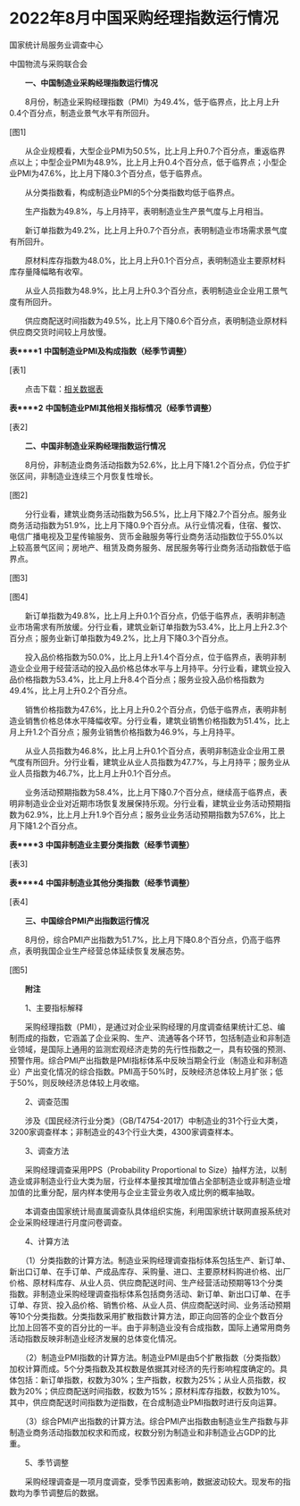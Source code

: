 # 2022年8月中国采购经理指数运行情况

国家统计局服务业调查中心

中国物流与采购联合会

　　**一、中国制造业采购经理指数运行情况**

　　8月份，制造业采购经理指数（PMI）为49.4%，低于临界点，比上月上升0.4个百分点，制造业景气水平有所回升。

\[图1\]

　　从企业规模看，大型企业PMI为50.5%，比上月上升0.7个百分点，重返临界点以上；中型企业PMI为48.9%，比上月上升0.4个百分点，低于临界点；小型企业PMI为47.6%，比上月下降0.3个百分点，低于临界点。

　　从分类指数看，构成制造业PMI的5个分类指数均低于临界点。

　　生产指数为49.8%，与上月持平，表明制造业生产景气度与上月相当。

　　新订单指数为49.2%，比上月上升0.7个百分点，表明制造业市场需求景气度有所回升。

　　原材料库存指数为48.0%，比上月上升0.1个百分点，表明制造业主要原材料库存量降幅略有收窄。

　　从业人员指数为48.9%，比上月上升0.3个百分点，表明制造业企业用工景气度有所回升。

　　供应商配送时间指数为49.5%，比上月下降0.6个百分点，表明制造业原材料供应商交货时间较上月放慢。

**表****1** **中国制造业****PMI****及构成指数（经季节调整）**

\[表1\]

  

　　点击下载：[相关数据表](http://www.stats.gov.cn/sj/zxfb/202302/W020230203609640638788.xls)

  

**表****2** **中国制造业****PMI****其他相关指标情况（经季节调整）**

\[表2\]

　　**二、中国非制造业采购经理指数运行情况**

　　8月份，非制造业商务活动指数为52.6%，比上月下降1.2个百分点，仍位于扩张区间，非制造业连续三个月恢复性增长。

\[图2\]

　　分行业看，建筑业商务活动指数为56.5%，比上月下降2.7个百分点。服务业商务活动指数为51.9%，比上月下降0.9个百分点。从行业情况看，住宿、餐饮、电信广播电视及卫星传输服务、货币金融服务等行业商务活动指数位于55.0%以上较高景气区间；房地产、租赁及商务服务、居民服务等行业商务活动指数低于临界点。

\[图3\]

\[图4\]

　　新订单指数为49.8%，比上月上升0.1个百分点，仍低于临界点，表明非制造业市场需求有所放缓。分行业看，建筑业新订单指数为53.4%，比上月上升2.3个百分点；服务业新订单指数为49.2%，比上月下降0.3个百分点。

　　投入品价格指数为50.0%，比上月上升1.4个百分点，位于临界点，表明非制造业企业用于经营活动的投入品价格总体水平与上月持平。分行业看，建筑业投入品价格指数为53.4%，比上月上升8.4个百分点；服务业投入品价格指数为49.4%，比上月上升0.2个百分点。

　　销售价格指数为47.6%，比上月上升0.2个百分点，仍低于临界点，表明非制造业销售价格总体水平降幅收窄。分行业看，建筑业销售价格指数为51.4%，比上月上升1.2个百分点；服务业销售价格指数为46.9%，与上月持平。

　　从业人员指数为46.8%，比上月上升0.1个百分点，表明非制造业企业用工景气度有所回升。分行业看，建筑业从业人员指数为47.7%，与上月持平；服务业从业人员指数为46.7%，比上月上升0.1个百分点。

　　业务活动预期指数为58.4%，比上月下降0.7个百分点，继续高于临界点，表明非制造业企业对近期市场恢复发展保持乐观。分行业看，建筑业业务活动预期指数为62.9%，比上月上升1.9个百分点；服务业业务活动预期指数为57.6%，比上月下降1.2个百分点。

**表****3** **中国非制造业主要分类指数（经季节调整）**

\[表3\]

**表****4** **中国非制造业其他分类指数（经季节调整）**

\[表4\]

　　**三、中国综合****PMI****产出指数运行情况**

　　8月份，综合PMI产出指数为51.7%，比上月下降0.8个百分点，仍高于临界点，表明我国企业生产经营总体延续恢复发展态势。

\[图5\]

　　**附注**

　　1、主要指标解释

　　采购经理指数（PMI），是通过对企业采购经理的月度调查结果统计汇总、编制而成的指数，它涵盖了企业采购、生产、流通等各个环节，包括制造业和非制造业领域，是国际上通用的监测宏观经济走势的先行性指数之一，具有较强的预测、预警作用。综合PMI产出指数是PMI指标体系中反映当期全行业（制造业和非制造业）产出变化情况的综合指数。PMI高于50%时，反映经济总体较上月扩张；低于50%，则反映经济总体较上月收缩。

　　2、调查范围

　　涉及《国民经济行业分类》（GB/T4754-2017）中制造业的31个行业大类，3200家调查样本；非制造业的43个行业大类，4300家调查样本。

　　3、调查方法

　　采购经理调查采用PPS（Probability Proportional to Size）抽样方法，以制造业或非制造业行业大类为层，行业样本量按其增加值占全部制造业或非制造业增加值的比重分配，层内样本使用与企业主营业务收入成比例的概率抽取。

　　本调查由国家统计局直属调查队具体组织实施，利用国家统计联网直报系统对企业采购经理进行月度问卷调查。

　　4、计算方法

　　（1）分类指数的计算方法。制造业采购经理调查指标体系包括生产、新订单、新出口订单、在手订单、产成品库存、采购量、进口、主要原材料购进价格、出厂价格、原材料库存、从业人员、供应商配送时间、生产经营活动预期等13个分类指数。非制造业采购经理调查指标体系包括商务活动、新订单、新出口订单、在手订单、存货、投入品价格、销售价格、从业人员、供应商配送时间、业务活动预期等10个分类指数。分类指数采用扩散指数计算方法，即正向回答的企业个数百分比加上回答不变的百分比的一半。由于非制造业没有合成指数，国际上通常用商务活动指数反映非制造业经济发展的总体变化情况。

　　（2）制造业PMI指数的计算方法。制造业PMI是由5个扩散指数（分类指数）加权计算而成。5个分类指数及其权数是依据其对经济的先行影响程度确定的。具体包括：新订单指数，权数为30%；生产指数，权数为25%；从业人员指数，权数为20%；供应商配送时间指数，权数为15%；原材料库存指数，权数为10%。其中，供应商配送时间指数为逆指数，在合成制造业PMI指数时进行反向运算。

　　（3）综合PMI产出指数的计算方法。综合PMI产出指数由制造业生产指数与非制造业商务活动指数加权求和而成，权数分别为制造业和非制造业占GDP的比重。

　　5、季节调整

　　采购经理调查是一项月度调查，受季节因素影响，数据波动较大。现发布的指数均为季节调整后的数据。
